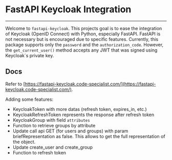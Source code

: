 # FastAPI Keycloak Integration

---


Welcome to `fastapi-keycloak`. This projects goal is to ease the integration of Keycloak (OpenID Connect) with Python, especially FastAPI. FastAPI is not necessary but is
encouraged due to specific features. Currently, this package supports only the `password` and the `authorization_code`. However, the `get_current_user()` method accepts any JWT
that was signed using Keycloak´s private key.

## Docs

Refer to [https://fastapi-keycloak.code-specialist.com/](https://fastapi-keycloak.code-specialist.com/).

Adding some features:
 - KeycloakToken with more datas (refresh token, expires_in, etc.)
 - KeycloakRefreshToken represents the response after refresh token
 - KeycloakGroup with field `attributes`
 - Function to retrieve groups by attribute
 - Update call api GET (for users and groups) with param briefRepresentation as false. This allows to get the full representation of the object.
 - Update create_user and create_group
 - Function to refresh token
